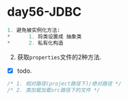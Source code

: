 # day56-JDBC

```sql
1. 避免被实例化方法:
*      1. 将类设置成 抽象类
*      2. 私有化构造	
```
2. 获取`properties`文件的2种方法.
- [x] todo.

```java
/* 1. 相对路径(project路径下)/绝对路径 */
/* 2. 类加载加载src路径下的文件 */
```



